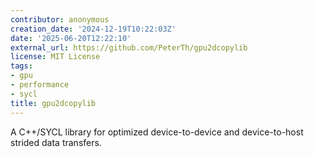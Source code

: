 ```yaml
---
contributor: anonymous
creation_date: '2024-12-19T10:22:03Z'
date: '2025-06-20T12:22:10'
external_url: https://github.com/PeterTh/gpu2dcopylib
license: MIT License
tags:
- gpu
- performance
- sycl
title: gpu2dcopylib
---
```


A C++/SYCL library for optimized device-to-device and device-to-host strided data transfers.

